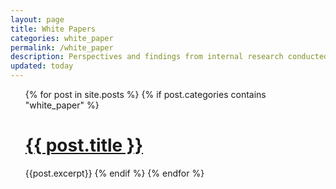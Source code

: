 ```yaml
---
layout: page
title: White Papers
categories: white_paper
permalink: /white_paper
description: Perspectives and findings from internal research conducted at the OCMS.
updated: today
---
```


<ul>
{% for post in site.posts %}
    {% if post.categories contains "white_paper" %}
        <h1><a href="{{ post.toclink }}">{{ post.title }}</a></h1>
        {{post.excerpt}}
    {% endif %}
{% endfor %}
</ul>
